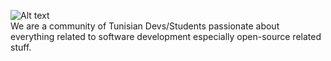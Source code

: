![Alt text](https://i.ibb.co/zZX9Pjr/Banner.jpg)  
We are a community of Tunisian Devs/Students passionate about everything related to software development especially open-source related stuff.
